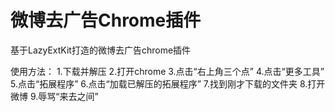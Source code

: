 # 微博去广告Chrome插件
基于LazyExtKit打造的微博去广告chrome插件

使用方法：
1.下载并解压
2.打开chrome
3.点击“右上角三个点”
4.点击“更多工具”
5.点击“拓展程序”
6.点击“加载已解压的拓展程序”
7.找到刚才下载的文件夹
8.打开微博
9.辱骂“来去之间”
